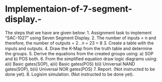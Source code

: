 # Implementaion-of-7-segment-display.-
The steps that we have are given below: 1. Assignment task to implement “SAC-1027” using Seven Segment Display. 2. The number of inputs = n and therefore, the number of outputs = 2 . 𝑛 = 23 = 8 3. Create a table with the inputs and outputs. 4. Draw the K-Map from the truth table and determine the groups. 5. Derive the equations from the created groups using: a) SOP and b) POS both. 6. From the simplified equation draw logic diagrams using: a)i) Basic gates(SOP), a)ii) Basic gates(POS) b)i) Universal NAND gates(SOP), b)ii) Universal NOR gates(POS) 7. Report. (Not instructed to be done yet). 8. Logisim simulation. (Not instructed to be done yet).
